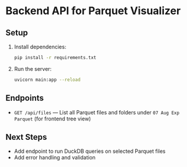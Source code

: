 # Backend API for Parquet Visualizer

## Setup

1. Install dependencies:
   ```bash
   pip install -r requirements.txt
   ```

2. Run the server:
   ```bash
   uvicorn main:app --reload
   ```

## Endpoints

- `GET /api/files` — List all Parquet files and folders under `07 Aug Exp Parquet` (for frontend tree view)

## Next Steps
- Add endpoint to run DuckDB queries on selected Parquet files
- Add error handling and validation